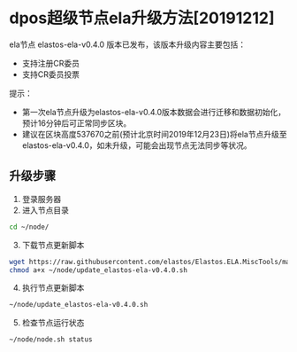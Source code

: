 # dpos超级节点ela升级方法[20191212]

ela节点 elastos-ela-v0.4.0 版本已发布，该版本升级内容主要包括：
- 支持注册CR委员
- 支持CR委员投票

提示：
 - 第一次ela节点升级为elastos-ela-v0.4.0版本数据会进行迁移和数据初始化，预计16分钟后可正常同步区块。
 - 建议在区块高度537670之前(预计北京时间2019年12月23日)将ela节点升级至 elastos-ela-v0.4.0，如未升级，可能会出现节点无法同步等状况。

## 升级步骤

1. 登录服务器
2. 进入节点目录

```bash
cd ~/node/
```

3. 下载节点更新脚本

```bash
wget https://raw.githubusercontent.com/elastos/Elastos.ELA.MiscTools/master/script/ela/update_elastos-ela-v0.4.0.sh;
chmod a+x ~/node/update_elastos-ela-v0.4.0.sh
```

4. 执行节点更新脚本

```bash
~/node/update_elastos-ela-v0.4.0.sh
```

5. 检查节点运行状态

```bash
~/node/node.sh status
```